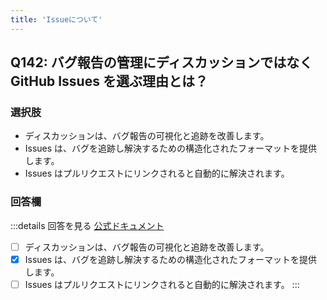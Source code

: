 ```yaml
---
title: 'Issueについて'
---
```


## Q142: バグ報告の管理にディスカッションではなく GitHub Issues を選ぶ理由とは？

### 選択肢

- ディスカッションは、バグ報告の可視化と追跡を改善します。
- Issues は、バグを追跡し解決するための構造化されたフォーマットを提供します。
- Issues はプルリクエストにリンクされると自動的に解決されます。

### 回答欄

:::details 回答を見る
[公式ドキュメント](https://docs.github.com/ja/issues/tracking-your-work-with-issues/about-issues)

- [ ] ディスカッションは、バグ報告の可視化と追跡を改善します。
- [x] Issues は、バグを追跡し解決するための構造化されたフォーマットを提供します。
- [ ] Issues はプルリクエストにリンクされると自動的に解決されます。
      :::
